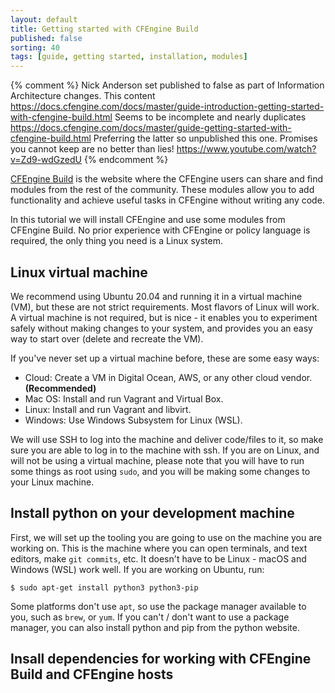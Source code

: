 ```yaml
---
layout: default
title: Getting started with CFEngine Build
published: false
sorting: 40
tags: [guide, getting started, installation, modules]
---
```


{% comment %}
Nick Anderson set published to false as part of Information Architecture changes.
This content https://docs.cfengine.com/docs/master/guide-introduction-getting-started-with-cfengine-build.html
Seems to be incomplete and nearly duplicates https://docs.cfengine.com/docs/master/guide-getting-started-with-cfengine-build.html
Preferring the latter so unpublished this one.
Promises you cannot keep are no better than lies!
https://www.youtube.com/watch?v=Zd9-wdGzedU {% endcomment %}

[CFEngine Build](https://build.cfengine.com) is the website where the CFEngine users can share and find modules from the rest of the community.
These modules allow you to add functionality and achieve useful tasks in CFEngine without writing any code.

In this tutorial we will install CFEngine and use some modules from CFEngine Build.
No prior experience with CFEngine or policy language is required, the only thing you need is a Linux system.

## Linux virtual machine

We recommend using Ubuntu 20.04 and running it in a virtual machine (VM), but these are not strict requirements.
Most flavors of Linux will work.
A virtual machine is not required, but is nice - it enables you to experiment safely without making changes to your system, and provides you an easy way to start over (delete and recreate the VM).

If you've never set up a virtual machine before, these are some easy ways:

* Cloud: Create a VM in Digital Ocean, AWS, or any other cloud vendor. **(Recommended)**
* Mac OS: Install and run Vagrant and Virtual Box.
* Linux: Install and run Vagrant and libvirt.
* Windows: Use Windows Subsystem for Linux (WSL).

We will use SSH to log into the machine and deliver code/files to it, so make sure you are able to log in to the machine with ssh. If you are on Linux, and will not be using a virtual machine, please note that you will have to run some things as root using `sudo`, and you will be making some changes to your Linux machine.

## Install python on your development machine

First, we will set up the tooling you are going to use on the machine you are working on.
This is the machine where you can open terminals, and text editors, make `git commits`, etc.
It doesn't have to be Linux - macOS and Windows (WSL) work well.
If you are working on Ubuntu, run:

```
$ sudo apt-get install python3 python3-pip
```

Some platforms don't use `apt`, so use the package manager available to you, such as `brew`, or `yum`.
If you can't / don't want to use a package manager, you can also install python and pip from the python website.

## Insall dependencies for working with CFEngine Build and CFEngine hosts
